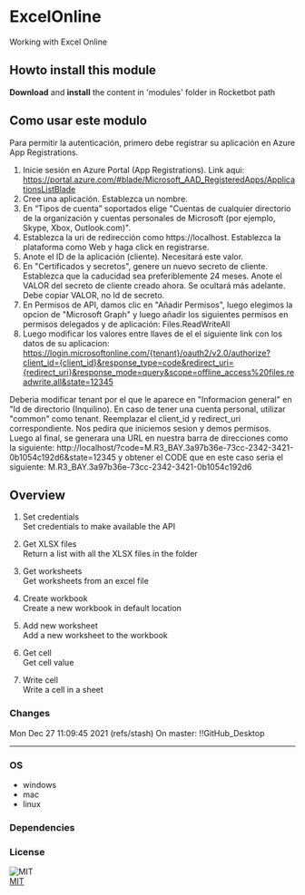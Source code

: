 



# ExcelOnline
  
Working with Excel Online  

## Howto install this module
  
__Download__ and __install__ the content in 'modules' folder in Rocketbot path  


## Como usar este modulo

Para permitir la autenticación, primero debe registrar su aplicación en Azure App 
Registrations.

1. Inicie sesión en Azure Portal (App Registrations). Link aqui: https://portal.azure.com/#blade/Microsoft_AAD_RegisteredApps/ApplicationsListBlade
2. Cree una aplicación. Establezca un nombre.
3. En “Tipos de cuenta” soportados elige "Cuentas de cualquier directorio de la organización y cuentas personales de Microsoft (por ejemplo, Skype, Xbox, Outlook.com)".
4. Establezca la uri de redirección como https://localhost. Establezca la plataforma como Web y haga click en registrarse.
5. Anote el ID de la aplicación (cliente). Necesitará este valor.
6. En "Certificados y secretos", genere un nuevo secreto de cliente. Establezca que la caducidad sea preferiblemente 24 meses. Anote el VALOR del secreto de cliente creado ahora. Se ocultará más adelante. Debe copiar VALOR, no Id de secreto.
7. En Permisos de API, damos clic en "Añadir Permisos", luego elegimos la opcion de "Microsoft Graph" y luego añadir los siguientes permisos en permisos delegados y de aplicación: Files.ReadWriteAll
8. Luego modificar los valores entre llaves de el el siguiente link con los datos de su aplicacion: https://login.microsoftonline.com/{tenant}/oauth2/v2.0/authorize?client_id={client_id}&response_type=code&redirect_uri={redirect_uri}&response_mode=query&scope=offline_access%20files.readwrite.all&state=12345

Deberia modificar tenant por el que le aparece en "Informacion general" en "Id de directorio (Inquilino). En caso de 
tener una cuenta personal, utilizar "common" como tenant. Reemplazar el client_id y redirect_uri correspondiente. Nos 
pedira que iniciemos sesion y demos permisos. Luego al final, se generara una URL en nuestra barra de direcciones como 
la siguiente: http://localhost/?code=M.R3_BAY.3a97b36e-73cc-2342-3421-0b1054c192d6&state=12345 y obtener el CODE que en 
este caso seria el siguiente: M.R3_BAY.3a97b36e-73cc-2342-3421-0b1054c192d6


## Overview


1. Set credentials  
Set credentials to make available the API

2. Get XLSX files  
Return a list with all the XLSX files in the folder

3. Get worksheets  
Get worksheets from an excel file

4. Create workbook  
Create a new workbook in default location

5. Add new worksheet  
Add a new worksheet to the workbook

6. Get cell  
Get cell value

7. Write cell  
Write a cell in a sheet  



### Changes
Mon Dec 27 11:09:45 2021  (refs/stash) On master: !!GitHub_Desktop<master>

----
### OS

- windows
- mac
- linux

### Dependencies

### License
  
![MIT](https://camo.githubusercontent.com/107590fac8cbd65071396bb4d04040f76cde5bde/687474703a2f2f696d672e736869656c64732e696f2f3a6c6963656e73652d6d69742d626c75652e7376673f7374796c653d666c61742d737175617265)  
[MIT](http://opensource.org/licenses/mit-license.ph)
